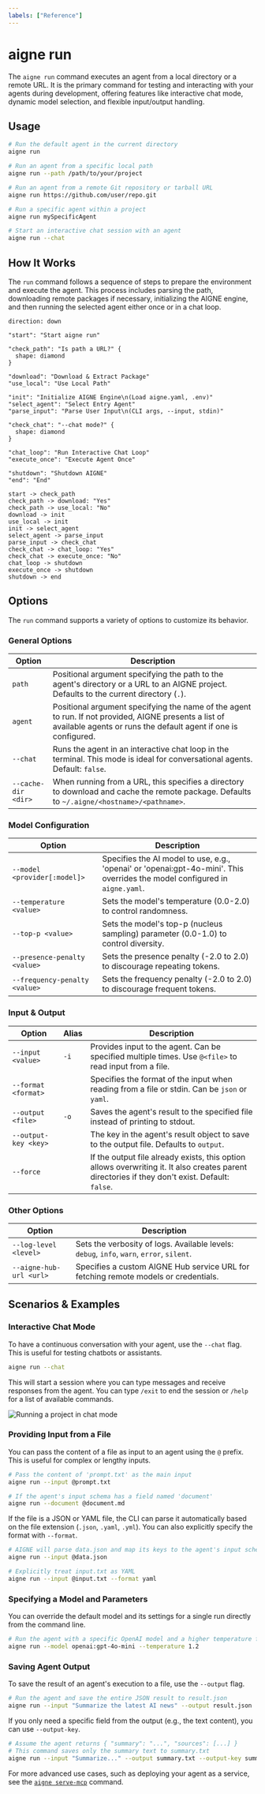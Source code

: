 ```yaml
---
labels: ["Reference"]
---
```


# aigne run

The `aigne run` command executes an agent from a local directory or a remote URL. It is the primary command for testing and interacting with your agents during development, offering features like interactive chat mode, dynamic model selection, and flexible input/output handling.

## Usage

```bash
# Run the default agent in the current directory
aigne run

# Run an agent from a specific local path
aigne run --path /path/to/your/project

# Run an agent from a remote Git repository or tarball URL
aigne run https://github.com/user/repo.git

# Run a specific agent within a project
aigne run mySpecificAgent

# Start an interactive chat session with an agent
aigne run --chat
```

## How It Works

The `run` command follows a sequence of steps to prepare the environment and execute the agent. This process includes parsing the path, downloading remote packages if necessary, initializing the AIGNE engine, and then running the selected agent either once or in a chat loop.

```d2
direction: down

"start": "Start aigne run"

"check_path": "Is path a URL?" {
  shape: diamond
}

"download": "Download & Extract Package"
"use_local": "Use Local Path"

"init": "Initialize AIGNE Engine\n(Load aigne.yaml, .env)"
"select_agent": "Select Entry Agent"
"parse_input": "Parse User Input\n(CLI args, --input, stdin)"

"check_chat": "--chat mode?" {
  shape: diamond
}

"chat_loop": "Run Interactive Chat Loop"
"execute_once": "Execute Agent Once"

"shutdown": "Shutdown AIGNE"
"end": "End"

start -> check_path
check_path -> download: "Yes"
check_path -> use_local: "No"
download -> init
use_local -> init
init -> select_agent
select_agent -> parse_input
parse_input -> check_chat
check_chat -> chat_loop: "Yes"
check_chat -> execute_once: "No"
chat_loop -> shutdown
execute_once -> shutdown
shutdown -> end
```

## Options

The `run` command supports a variety of options to customize its behavior.

### General Options

| Option | Description |
|---|---|
| `path` | Positional argument specifying the path to the agent's directory or a URL to an AIGNE project. Defaults to the current directory (`.`). |
| `agent` | Positional argument specifying the name of the agent to run. If not provided, AIGNE presents a list of available agents or runs the default agent if one is configured. |
| `--chat` | Runs the agent in an interactive chat loop in the terminal. This mode is ideal for conversational agents. Default: `false`. |
| `--cache-dir <dir>` | When running from a URL, this specifies a directory to download and cache the remote package. Defaults to `~/.aigne/<hostname>/<pathname>`. |

### Model Configuration

| Option | Description |
|---|---|
| `--model <provider[:model]>` | Specifies the AI model to use, e.g., 'openai' or 'openai:gpt-4o-mini'. This overrides the model configured in `aigne.yaml`. |
| `--temperature <value>` | Sets the model's temperature (0.0-2.0) to control randomness. |
| `--top-p <value>` | Sets the model's top-p (nucleus sampling) parameter (0.0-1.0) to control diversity. |
| `--presence-penalty <value>` | Sets the presence penalty (-2.0 to 2.0) to discourage repeating tokens. |
| `--frequency-penalty <value>` | Sets the frequency penalty (-2.0 to 2.0) to discourage frequent tokens. |

### Input & Output

| Option | Alias | Description |
|---|---|---|
| `--input <value>` | `-i` | Provides input to the agent. Can be specified multiple times. Use `@<file>` to read input from a file. |
| `--format <format>` | | Specifies the format of the input when reading from a file or stdin. Can be `json` or `yaml`. |
| `--output <file>` | `-o` | Saves the agent's result to the specified file instead of printing to stdout. |
| `--output-key <key>` | | The key in the agent's result object to save to the output file. Defaults to `output`. |
| `--force` | | If the output file already exists, this option allows overwriting it. It also creates parent directories if they don't exist. Default: `false`. |

### Other Options

| Option | Description |
|---|---|
| `--log-level <level>` | Sets the verbosity of logs. Available levels: `debug`, `info`, `warn`, `error`, `silent`. |
| `--aigne-hub-url <url>` | Specifies a custom AIGNE Hub service URL for fetching remote models or credentials. |

## Scenarios & Examples

### Interactive Chat Mode

To have a continuous conversation with your agent, use the `--chat` flag. This is useful for testing chatbots or assistants.

```bash
aigne run --chat
```

This will start a session where you can type messages and receive responses from the agent. You can type `/exit` to end the session or `/help` for a list of available commands.

![Running a project in chat mode](../assets/run/run-default-template-project-in-chat-mode.png)

### Providing Input from a File

You can pass the content of a file as input to an agent using the `@` prefix. This is useful for complex or lengthy inputs.

```bash
# Pass the content of 'prompt.txt' as the main input
aigne run --input @prompt.txt

# If the agent's input schema has a field named 'document'
aigne run --document @document.md
```

If the file is a JSON or YAML file, the CLI can parse it automatically based on the file extension (`.json`, `.yaml`, `.yml`). You can also explicitly specify the format with `--format`.

```bash
# AIGNE will parse data.json and map its keys to the agent's input schema
aigne run --input @data.json

# Explicitly treat input.txt as YAML
aigne run --input @input.txt --format yaml
```

### Specifying a Model and Parameters

You can override the default model and its settings for a single run directly from the command line.

```bash
# Run the agent with a specific OpenAI model and a higher temperature for more creative responses
aigne run --model openai:gpt-4o-mini --temperature 1.2
```

### Saving Agent Output

To save the result of an agent's execution to a file, use the `--output` flag.

```bash
# Run the agent and save the entire JSON result to result.json
aigne run --input "Summarize the latest AI news" --output result.json
```

If you only need a specific field from the output (e.g., the text content), you can use `--output-key`.

```bash
# Assume the agent returns { "summary": "...", "sources": [...] }
# This command saves only the summary text to summary.txt
aigne run --input "Summarize..." --output summary.txt --output-key summary
```

For more advanced use cases, such as deploying your agent as a service, see the [`aigne serve-mcp`](./command-reference-serve-mcp.md) command.